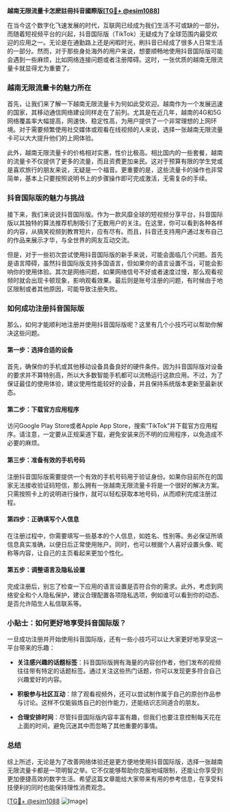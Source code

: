 **越南无限流量卡怎麽註冊抖音國際版[[TG💪+ @esim1088](https://t.me/s/esim1088)]**

在当今这个数字化飞速发展的时代，互联网已经成为我们生活不可或缺的一部分。而随着短视频平台的兴起，抖音国际版（TikTok）无疑成为了全球范围内最受欢迎的应用之一。无论是在通勤路上还是闲暇时光，刷抖音已经成了很多人日常生活的一部分。然而，对于那些身处海外的用户来说，想要顺畅地使用抖音国际版可能会遇到一些麻烦，比如网络连接问题或者注册障碍。这时，一张优质的越南无限流量卡就显得尤为重要了。

### 越南无限流量卡的魅力所在

首先，让我们来了解一下越南无限流量卡为何如此受欢迎。越南作为一个发展迅速的国家，其移动通信网络建设同样走在了前列。尤其是在近几年，越南的4G和5G网络覆盖率大幅提高，网速快、稳定性高，为用户提供了一个非常理想的上网环境。对于需要频繁使用社交媒体或观看在线视频的人来说，选择一张越南无限流量卡可以大大提升他们的上网体验。

此外，越南无限流量卡的价格相对实惠，性价比极高。相比国内的一些套餐，越南的流量卡不仅提供了更多的流量，而且资费更加亲民。这对于预算有限的学生党或是喜欢旅行的朋友来说，无疑是一个福音。更重要的是，这些流量卡的操作也非常简单，基本上只要按照说明书上的步骤操作即可完成激活，无需复杂的手续。

### 抖音国际版的魅力与挑战

接下来，我们来说说抖音国际版。作为一款风靡全球的短视频分享平台，抖音国际版以其独特的算法推荐机制吸引了无数用户的关注。在这里，你可以看到各种各样的内容，从搞笑视频到教育短片，应有尽有。而且，抖音还支持用户通过发布自己的作品来展示才华，与全世界的网友互动交流。

但是，对于一些初次尝试使用抖音国际版的新手来说，可能会面临几个问题。首先是语言障碍，虽然抖音国际版支持多国语言，但如果你的语言设置不当，可能会影响你的使用体验。其次是网络问题，如果网络信号不好或者速度过慢，那么观看视频时就会出现卡顿现象，影响观看效果。最后则是账号注册的问题，有时候由于地区限制或者其他原因，可能导致注册失败。

### 如何成功注册抖音国际版

那么，如何才能顺利地注册并使用抖音国际版呢？这里有几个小技巧可以帮助你解决这些问题。

#### 第一步：选择合适的设备

首先，确保你的手机或其他移动设备具备良好的硬件条件。因为抖音国际版对设备的要求并不算特别高，所以大多数智能手机都可以流畅运行这款应用。不过，为了保证最佳的使用体验，建议使用性能较好的设备，并且保持系统版本更新至最新状态。

#### 第二步：下载官方应用程序

访问Google Play Store或者Apple App Store，搜索“TikTok”并下载官方应用程序。请注意，一定要从正规渠道下载，避免安装来历不明的应用程序，以免造成不必要的麻烦。

#### 第三步：准备有效的手机号码

注册抖音国际版需要提供一个有效的手机号码用于验证身份。如果你目前所在的国家无法接收验证码短信，那么拥有一张越南无限流量卡将是一个很好的解决方案。只需按照卡上的说明进行操作，就可以轻松获取本地号码，从而顺利完成注册过程。

#### 第四步：正确填写个人信息

在注册过程中，你需要填写一些基本的个人信息，如姓名、性别等。务必保证所填信息真实准确，以便日后正常使用账户。同时，也可以根据个人喜好设置头像、昵称等内容，让自己的主页看起来更加个性化。

#### 第五步：调整语言及隐私设置

完成注册后，别忘了检查一下应用的语言设置是否符合你的需求。此外，考虑到网络安全和个人隐私保护，建议合理配置各项隐私选项，例如谁可以看到你的动态、是否允许陌生人私信联系等。

### 小贴士：如何更好地享受抖音国际版？

一旦成功注册并开始使用抖音国际版，还有一些小技巧可以让大家更好地享受这一平台带来的乐趣：

- **关注感兴趣的话题标签**：抖音国际版拥有海量的内容创作者，他们发布的视频往往带有特定的话题标签。通过关注这些热门话题，你可以发现更多符合自己兴趣爱好的内容。
  
- **积极参与社区互动**：除了观看视频外，还可以尝试制作属于自己的原创作品参与讨论。这样不仅能锻炼自己的创作能力，还能结识志同道合的朋友。
  
- **合理安排时间**：尽管抖音国际版内容丰富有趣，但我们也要注意控制每天花在上面的时间，避免沉迷其中而忽略了其他重要的事情。

### 总结

综上所述，无论是为了改善网络体验还是更方便地使用抖音国际版，选择一张越南无限流量卡都是一项明智之举。它不仅能够帮助你克服地域限制，还能让你享受到更加便捷高效的数字生活。希望这篇文章能给大家带来有用的参考信息，在享受科技便利的同时也能保持理性消费观念。

[[TG💪+ @esim1088](https://t.me/s/esim1088) ![Image](https://i.postimg.cc/4NQfJmqS/Snipaste-2025-05-13-00-14-12.png)]